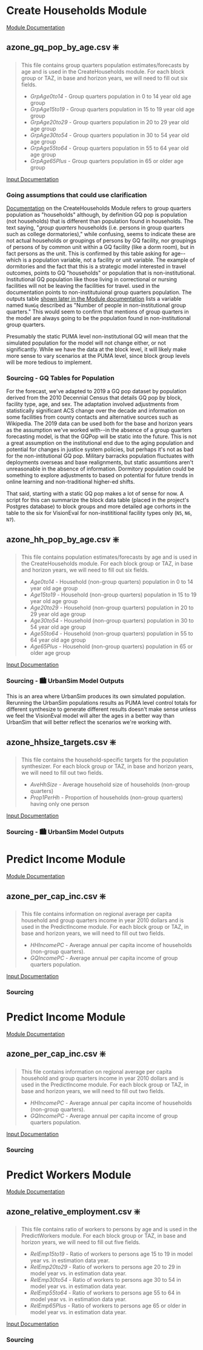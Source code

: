 # **Create Households Module**
[Module Documentation](https://github.com/visioneval/VisionEval/blob/master/sources/modules/VESimHouseholds/inst/module_docs/CreateHouseholds.md#createhouseholds-module)

## **azone_gq_pop_by_age.csv** ❇️

>This file contains group quarters population estimates/forecasts by age and is used in the CreateHouseholds module. For each block group or TAZ, in base and horizon years, we will need to fill out six fields.
>- _GrpAge0to14_ - Group quarters population in 0 to 14 year old age group
>- _GrpAge15to19_ - Group quarters population in 15 to 19 year old age group
>- _GrpAge20to29_ - Group quarters population in 20 to 29 year old age group
>- _GrpAge30to54_ - Group quarters population in 30 to 54 year old age group
>- _GrpAge55to64_ - Group quarters population in 55 to 64 year old age group
>- _GrpAge65Plus_ - Group quarters population in 65 or older age group

[Input Documentation](https://github.com/visioneval/VisionEval/blob/master/sources/modules/VESimHouseholds/inst/module_docs/CreateHouseholds.md#azone_gq_pop_by_agecsv)

### **Going assumptions that could use clarification**
[Documentation](https://github.com/visioneval/VisionEval/blob/master/sources/modules/VESimHouseholds/inst/module_docs/CreateHouseholds.md#createhouseholds-module) on the CreateHouseholds Module refers to group quarters population as "households" although, by definition GQ pop is population (not households) that is different than population found in households. The text saying, "_group quarters_ households (i.e. persons in group quarters such as college dormatories)," while confusing, seems to indicate these are not actual households or groupings of persons by GQ facility, nor groupings of persons of by common unit within a GQ facility (like a dorm room), but in fact persons as the unit. This is confirmed by this table asking for age--which is a population variable, not a facility or unit variable. The example of dormitories and the fact that this is a strategic model interested in travel outcomes, points to GQ "households" or population that is non-institutional. Institutional GQ population like those living in correctional or nursing facilities will not be leaving the facilities for travel. used in the documentation points to non-institutuional group quarters population. The outputs table [shown later in the Module documentation](https://github.com/visioneval/VisionEval/blob/master/sources/modules/VESimHouseholds/inst/module_docs/CreateHouseholds.md#datasets-produced-by-the-module) lists a variable named `NumGq` described as "Number of people in non-institutional group quarters." This would seem to confirm that mentions of group quarters in the model are always going to be the population found in non-institutional group quarters.

Presumably the static PUMA level non-institutional GQ will mean that the simulated population for the model will not change either, or not significantly. While we have the data at the block level, it will likely make more sense to vary scenarios at the PUMA level, since block group levels will be more tedious to implement.

### **Sourcing - GQ Tables for Population**
For the forecast, we've adapted to 2019 a GQ pop dataset by population derived from the 2010 Decennial Census that details GQ pop by block, facility type, age, and sex. The adaptation involved adjustments from statistically significant ACS change over the decade and information on some facilities from county contacts and alternative sources such as Wikipedia. The 2019 data can be used both for the base and horizon years as the assumption we've worked with--in the absence of a group quarters forecasting model, is that the GQPop will be static into the future. This is not a great assumption on the institutional end due to the aging population and potential for changes in justice system policies, but perhaps it's not as bad for the non-intitutional GQ pop. Military barracks population fluctuates with deployments overseas and base realignments, but static assumtions aren't unreasonable in the absence of information. Dormitory population could be something to explore adjustments to based on potential for future trends in online learning and non-traditional higher-ed shifts.

That said, starting with a static GQ pop makes a lot of sense for now. A script for this can summarize the block data table (placed in the project's Postgres database) to block groups and more detailed age corhorts in the table to the six for VisionEval for non-instititional facility types only (`N5`, `N6`, `N7`).

## **azone_hh_pop_by_age.csv** ❇️

>This file contains population estimates/forecasts by age and is used in the CreateHouseholds module. For each block group or TAZ, in base and horizon years, we will need to fill out six fields.
>- _Age0to14_ - Household (non-group quarters) population in 0 to 14 year old age group
>- _Age15to19_ - Household (non-group quarters) population in 15 to 19 year old age group
>- _Age20to29_ - Household (non-group quarters) population in 20 to 29 year old age group
>- _Age30to54_ - Household (non-group quarters) population in 30 to 54 year old age group
>- _Age55to64_ - Household (non-group quarters) population in 55 to 64 year old age group
>- _Age65Plus_ - Household (non-group quarters) population in 65 or older age group

[Input Documentation](https://github.com/visioneval/VisionEval/blob/master/sources/modules/VESimHouseholds/inst/module_docs/CreateHouseholds.md#azone_hh_pop_by_agecsv)

### Sourcing - 🏙️ UrbanSim Model Outputs
This is an area where UrbanSim produces its own simulated population. Rerunning the UrbanSim populations results as PUMA level control totals for different synthesize to generate different results doesn't make sense unless we feel the VisionEval model will alter the ages in a better way than UrbanSim that will better reflect the scenarios we're working with.


## **azone_hhsize_targets.csv** ❇️

>This file contains the household-specific targets for the population synthesizer. For each block group or TAZ, in base and horizon years, we will need to fill out two fields.
>- _AveHhSize_ - Average household size of households (non-group quarters)
>- _Prop1PerHh_ - Proportion of households (non-group quarters) having only one person


[Input Documentation](https://github.com/visioneval/VisionEval/blob/master/sources/modules/VESimHouseholds/inst/module_docs/CreateHouseholds.md#azone_hh_pop_by_agecsv)

### Sourcing - 🏙️ UrbanSim Model Outputs



# Predict Income Module

[Module Documentation](https://github.com/VisionEval/VisionEval/blob/master/sources/modules/VESimHouseholds/inst/module_docs/PredictIncome.md#predictincome-module)

## azone_per_cap_inc.csv ❇️

>This file contains information on regional average per capita household and group quarters income in year 2010 dollars and is used in the PredictIncome module. For each block group or TAZ, in base and horizon years, we will need to fill out two fields.
>- _HHIncomePC_ - 	Average annual per capita income of households (non-group quarters).
>- _GQIncomePC_ - Average annual per capita income of group quarters population.

[Input Documentation](https://github.com/visioneval/VisionEval/blob/master/sources/modules/VESimHouseholds/inst/module_docs/PredictIncome.md#azone_per_cap_inccsv)

### Sourcing


# Predict Income Module

[Module Documentation](https://github.com/VisionEval/VisionEval/blob/master/sources/modules/VESimHouseholds/inst/module_docs/PredictIncome.md#predictincome-module)

## azone_per_cap_inc.csv ❇️

>This file contains information on regional average per capita household and group quarters income in year 2010 dollars and is used in the PredictIncome module. For each block group or TAZ, in base and horizon years, we will need to fill out two fields.
>- _HHIncomePC_ - 	Average annual per capita income of households (non-group quarters).
>- _GQIncomePC_ - Average annual per capita income of group quarters population.

[Input Documentation](https://github.com/visioneval/VisionEval/blob/master/sources/modules/VESimHouseholds/inst/module_docs/PredictIncome.md#azone_per_cap_inccsv)

### Sourcing



# Predict Workers Module
[Module Documentation](https://github.com/VisionEval/VisionEval/blob/master/sources/modules/VESimHouseholds/inst/module_docs/PredictWorkers.md#predictworkers-module)

## azone_relative_employment.csv ❇️

>This file contains ratio of workers to persons by age and is used in the PredictWorkers module. For each block group or TAZ, in base and horizon years, we will need to fill out five fields.
>- _RelEmp15to19_ - Ratio of workers to persons age 15 to 19 in model year vs. in estimation data year.
>- _RelEmp20to29_ - Ratio of workers to persons age 20 to 29 in model year vs. in estimation data year.
>- _RelEmp30to54_ - Ratio of workers to persons age 30 to 54 in model year vs. in estimation data year.
>- _RelEmp55to64_ - Ratio of workers to persons age 55 to 64 in model year vs. in estimation data year.
>- _RelEmp65Plus_ - Ratio of workers to persons age 65 or older in model year vs. in estimation data year.

[Input Documentation](https://github.com/visioneval/VisionEval/blob/master/sources/modules/VESimHouseholds/inst/module_docs/PredictWorkers.md#azone_relative_employmentcsv)


### Sourcing


